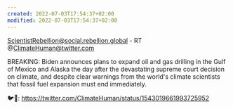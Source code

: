 ```yaml
---
created: 2022-07-03T17:54:37+02:00
modified: 2022-07-03T17:54:37+02:00
---
```


ScientistRebellion@social.rebellion.global - RT @ClimateHuman@twitter.com

BREAKING: Biden announces plans to expand oil and gas drilling in the Gulf of Mexico and Alaska the day after the devastating supreme court decision on climate, and despite clear warnings from the world's climate scientists that fossil fuel expansion must end immediately.

🐦🔗: https://twitter.com/ClimateHuman/status/1543019661993725952
